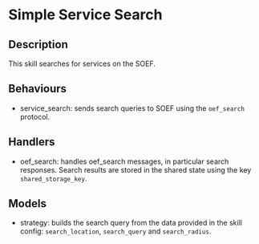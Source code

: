 # Simple Service Search

## Description

This skill searches for services on the SOEF.

## Behaviours

* service_search: sends search queries to SOEF using the `oef_search` protocol. 

## Handlers

* oef_search: handles oef_search messages, in particular search responses. Search results are stored in the shared state using the key `shared_storage_key`.

## Models

* strategy: builds the search query from the data provided in the skill config: `search_location`, `search_query` and `search_radius`.

